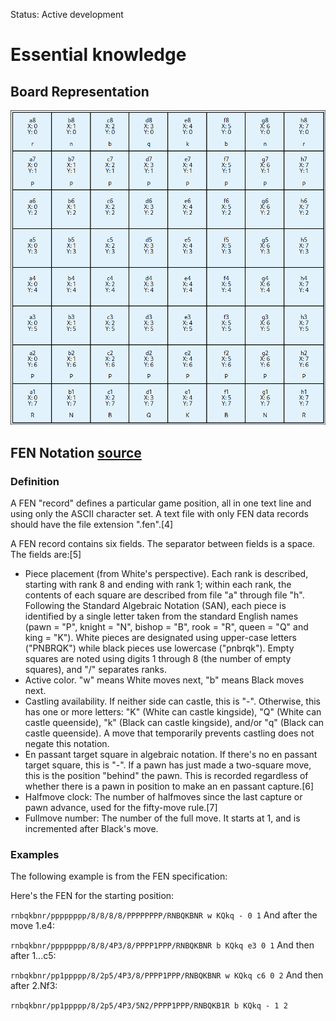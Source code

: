 Status: Active development

# Essential knowledge

## Board Representation
![Project board representation](https://github.com/jeffpalm/chess-ts/raw/main/assets/board-representation.png)

## FEN Notation [source](https://en.wikipedia.org/wiki/Forsyth%E2%80%93Edwards_Notation)
### Definition
A FEN "record" defines a particular game position, all in one text line and using only the ASCII character set. A text file with only FEN data records should have the file extension ".fen".[4]

A FEN record contains six fields. The separator between fields is a space. The fields are:[5]

- Piece placement (from White's perspective). Each rank is described, starting with rank 8 and ending with rank 1; within each rank, the contents of each square are described from file "a" through file "h". Following the Standard Algebraic Notation (SAN), each piece is identified by a single letter taken from the standard English names (pawn = "P", knight = "N", bishop = "B", rook = "R", queen = "Q" and king = "K"). White pieces are designated using upper-case letters ("PNBRQK") while black pieces use lowercase ("pnbrqk"). Empty squares are noted using digits 1 through 8 (the number of empty squares), and "/" separates ranks.
- Active color. "w" means White moves next, "b" means Black moves next.
- Castling availability. If neither side can castle, this is "-". Otherwise, this has one or more letters: "K" (White can castle kingside), "Q" (White can castle queenside), "k" (Black can castle kingside), and/or "q" (Black can castle queenside). A move that temporarily prevents castling does not negate this notation.
- En passant target square in algebraic notation. If there's no en passant target square, this is "-". If a pawn has just made a two-square move, this is the position "behind" the pawn. This is recorded regardless of whether there is a pawn in position to make an en passant capture.[6]
- Halfmove clock: The number of halfmoves since the last capture or pawn advance, used for the fifty-move rule.[7]
- Fullmove number: The number of the full move. It starts at 1, and is incremented after Black's move.
### Examples
The following example is from the FEN specification:

Here's the FEN for the starting position:

```rnbqkbnr/pppppppp/8/8/8/8/PPPPPPPP/RNBQKBNR w KQkq - 0 1```
And after the move 1.e4:

```rnbqkbnr/pppppppp/8/8/4P3/8/PPPP1PPP/RNBQKBNR b KQkq e3 0 1```
And then after 1...c5:

```rnbqkbnr/pp1ppppp/8/2p5/4P3/8/PPPP1PPP/RNBQKBNR w KQkq c6 0 2```
And then after 2.Nf3:

```rnbqkbnr/pp1ppppp/8/2p5/4P3/5N2/PPPP1PPP/RNBQKB1R b KQkq - 1 2```
